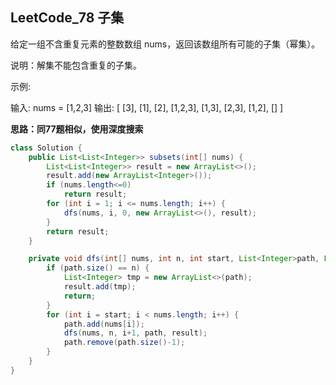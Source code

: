 ## LeetCode_78 子集

给定一组不含重复元素的整数数组 nums，返回该数组所有可能的子集（幂集）。

说明：解集不能包含重复的子集。

示例:

输入: nums = [1,2,3]
输出:
[
  [3],
  [1],
  [2],
  [1,2,3],
  [1,3],
  [2,3],
  [1,2],
  []
]

**思路：同77题相似，使用深度搜索**

```java
class Solution {
    public List<List<Integer>> subsets(int[] nums) {
        List<List<Integer>> result = new ArrayList<>();
        result.add(new ArrayList<Integer>());
        if (nums.length<=0)
            return result;
        for (int i = 1; i <= nums.length; i++) {
            dfs(nums, i, 0, new ArrayList<>(), result);
        }
        return result;
    }

    private void dfs(int[] nums, int n, int start, List<Integer>path, List<List<Integer>> result) {
        if (path.size() == n) {
            List<Integer> tmp = new ArrayList<>(path);
            result.add(tmp);
            return;
        }
        for (int i = start; i < nums.length; i++) {
            path.add(nums[i]);
            dfs(nums, n, i+1, path, result);
            path.remove(path.size()-1);
        }
    }
}
```

